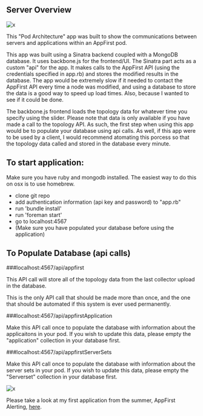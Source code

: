 ## Server Overview

![x](https://raw.github.com/alexandraorth/server_architecture/master/public/screenshot2.png)

This "Pod Architecture" app was built to show the communications between servers and applications within an AppFirst pod.

This app was built using a Sinatra backend coupled with a MongoDB database. It uses backbone.js for the frontend/UI. The Sinatra part acts as a custom "api" for the app. It makes calls to the AppFirst API (using the credentials specified in app.rb) and stores the modified results in the database. The app would be extremely slow if it needed to contact the AppFirst API every time a node was modified, and using a database to store the data is a good way to speed up load times. Also, because I wanted to see if it could be done.

The backbone.js frontend loads the topology data for whatever time you specify using the slider. Please note that data is only available if you have made a call to the topology API. As such, the first step when using this app would be to populate your database using api calls. As well, if this app were to be used by a client, I would recommend atomating this porcess so that the topology data called and stored in the database every minute. 

## To start application:

Make sure you have ruby and mongodb installed. The easiest way to do this on osx is to use homebrew. 

* clone git repo
* add authentication information (api key and password) to "app.rb"
* run 'bundle install'
* run 'foreman start'
* go to localhost:4567
* (Make sure you have populated your database before using the application)

## To Populate Database (api calls)

###localhost:4567/api/appfirst

This API call will store all of the topology data from the last collector upload in the database. 

This is the only API call that should be made more than once, and the one that should be automated if this system is ever used permanently.

###localhost:4567/api/appfirstApplication

Make this API call once to populate the database with information about the applicaitons in your pod. If you wish to update this data, please empty the "application" collection in your database first. 

###localhost:4567/api/appfirstServerSets

Make this API call once to populate the database with information about the server sets in your pod. If you wish to update this data, please empty the "Serverset" collection in your database first. 



![x](https://raw.github.com/alexandraorth/server_architecture/master/public/screenshot.png)


Please take a look at my first application from the summer, AppFirst Alerting, [here](https://github.com/appfirst/automated_alerting_app). 